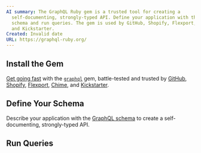 ```yaml
---
AI summary: The GraphQL Ruby gem is a trusted tool for creating a
  self-documenting, strongly-typed API. Define your application with the GraphQL
  schema and run queries. The gem is used by GitHub, Shopify, Flexport, Chime,
  and Kickstarter.
Created: Invalid date
URL: https://graphql-ruby.org/
---
```

## Install the Gem

[Get going fast](https://graphql-ruby.org/getting_started) with the [`graphql`](https://rubygems.org/gems/graphql) gem, battle-tested and trusted by [GitHub](https://githubengineering.com/the-github-graphql-api/#open-source), [Shopify](https://www.graphql.com/articles/graphql-at-shopify), [Flexport](https://flexport.com/), [Chime](https://www.chime.com/), and [Kickstarter](https://www.kickstarter.com/).

## Define Your Schema

Describe your application with the [GraphQL schema](https://graphql-ruby.org/schema/definition) to create a self-documenting, strongly-typed API.

## Run Queries